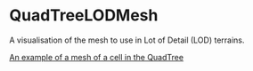 # QuadTreeLODMesh
A visualisation of the mesh to use in Lot of Detail (LOD) terrains.

[An example of a mesh of a cell in the QuadTree](imgs/QuadTree.png)
